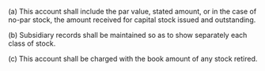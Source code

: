 (a) This account shall include the par value, stated amount, or in the case of no-par stock, the amount received for capital stock issued and outstanding.

(b) Subsidiary records shall be maintained so as to show separately each class of stock.
                      

(c) This account shall be charged with the book amount of any stock retired.

